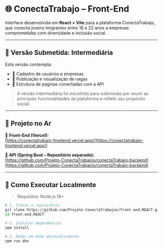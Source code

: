 # 🌐 ConectaTrabajo – Front-End

Interface desenvolvida em **React + Vite** para a plataforma ConectaTrabajo, que conecta jovens imigrantes entre 16 e 22 anos a empresas comprometidas com diversidade e inclusão social.

---

## 🧩 Versão Submetida: Intermediária

Esta versão contempla:

- 📝 Cadastro de usuários e empresas
- 💼 Publicação e visualização de vagas
- 📄 Estrutura de páginas conectadas com a API

> A versão intermediária foi escolhida para submissão por reunir as principais funcionalidades da plataforma e refletir seu propósito social.

---

## 🚀 Projeto no Ar

📎 **Front-End (Vercel):**  
[https://conectatrabajo-frontend.vercel.app/](https://conectatrabajo-frontend.vercel.app/)

🔗 **API (Spring Boot – Repositório separado):**  
[https://github.com/Projeto-ConectaTrabajos/conectaTrabajo-backend](https://github.com/Projeto-ConectaTrabajos/conectaTrabajo-backend)

---

## 🧪 Como Executar Localmente

> Requisitos: Node.js 18+

```bash
# 1. Clonar o repositório
git clone https://github.com/Projeto-ConectaTrabajos/front-end.REACT.git
cd front-end.REACT

# 2. Instalar dependências
npm install

# 3. Rodar em modo desenvolvimento
npm run dev
